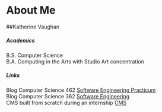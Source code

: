 # About Me

##Katherine Vaughan


##### Academics
B.S. Computer Science  
B.A. Computing in the Arts with Studio Art concentration

##### Links
Blog Computer Science 462 [Software Engineering Practicum](https://vaughankcsci462.wordpress.com "Software Engineering Practicum")  
Blog Computer Science 362 [Software Engineering](https://vaughankcsci.wordpress.com "Software Engineering")  
CMS built from scratch during an internship [CMS](https://github.com/vaughank92/cms "CMS")  
